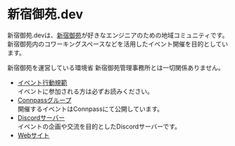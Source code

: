 # 新宿御苑.dev

新宿御苑.devは、[新宿御苑](https://www.env.go.jp/garden/shinjukugyoen/)が好きなエンジニアのための地域コミュニティです。
新宿御苑内のコワーキングスペースなどを活用したイベント開催を目的としています。

新宿御苑を運営している環境省 新宿御苑管理事務所とは一切関係ありません。

- [イベント行動規範](./event-code-of-conduct)\
  イベントに参加される方は必ずお読みください。
- [Connpassグループ](https://shinjukugyoen.connpass.com/)\
  開催するイベントはConnpassにて公開しています。
- [Discordサーバー](https://discord.com/invite/eYPCYu2zxX)\
  イベントの企画や交流を目的としたDiscordサーバーです。
- [Webサイト](https://shinjukugyoen-dev.github.io/)
